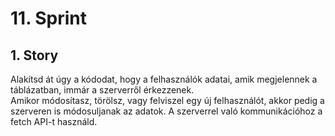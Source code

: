# 11. Sprint 

## 1. Story 
Alakítsd át úgy a kódodat, hogy a felhasználók adatai, amik megjelennek a táblázatban, immár a szerverről érkezzenek.   
Amikor módosítasz, törölsz, vagy felviszel egy új felhasználót, akkor pedig a szerveren is módosuljanak az adatok.  A szerverrel való kommunikációhoz a fetch API-t használd.